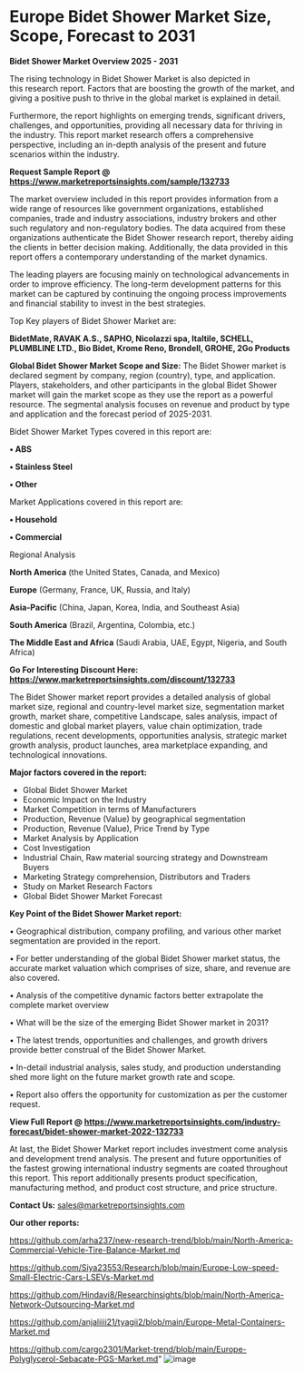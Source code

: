 # Europe Bidet Shower Market Size, Scope, Forecast to 2031

<Strong> Bidet Shower Market Overview 2025 - 2031</strong>

The rising technology in Bidet Shower Market is also depicted in this research report. Factors that are boosting the growth of the market, and giving a positive push to thrive in the global market is explained in detail.

Furthermore, the report highlights on emerging trends, significant drivers, challenges, and opportunities, providing all necessary data for thriving in the industry. This report market research offers a comprehensive perspective, including an in-depth analysis of the present and future scenarios within the industry.

<strong>Request Sample Report @ <a href=https://www.marketreportsinsights.com/sample/132733>https://www.marketreportsinsights.com/sample/132733</a></strong>

The market overview included in this report provides information from a wide range of resources like government organizations, established companies, trade and industry associations, industry brokers and other such regulatory and non-regulatory bodies. The data acquired from these organizations authenticate the Bidet Shower research report, thereby aiding the clients in better decision making. Additionally, the data provided in this report offers a contemporary understanding of the market dynamics.

The leading players are focusing mainly on technological advancements in order to improve efficiency. The long-term development patterns for this market can be captured by continuing the ongoing process improvements and financial stability to invest in the best strategies.

Top Key players of Bidet Shower Market are:

<strong>BidetMate, RAVAK A.S., SAPHO, Nicolazzi spa, Italtile, SCHELL, PLUMBLINE LTD., Bio Bidet, Krome Reno, Brondell, GROHE, 2Go Products</strong>

<strong><b>Global Bidet Shower Market Scope and Size:</b></strong>
The Bidet Shower market is declared segment by company, region (country), type, and application. Players, stakeholders, and other participants in the global Bidet Shower market will gain the market scope as they use the report as a powerful resource. The segmental analysis focuses on revenue and product by type and application and the forecast period of 2025-2031.

Bidet Shower Market Types covered in this report are:

<strong>• ABS

• Stainless Steel

• Other</strong>

Market Applications covered in this report are:

<strong>• Household

• Commercial</strong> 

Regional Analysis

<strong>North America</strong> (the United States, Canada, and Mexico)

<strong>Europe</strong> (Germany, France, UK, Russia, and Italy)

<strong>Asia-Pacific</strong> (China, Japan, Korea, India, and Southeast Asia)

<strong>South America</strong> (Brazil, Argentina, Colombia, etc.)

<strong>The Middle East and Africa</strong> (Saudi Arabia, UAE, Egypt, Nigeria, and South Africa)

<strong>Go For Interesting Discount Here: <a href=https://www.marketreportsinsights.com/discount/132733>https://www.marketreportsinsights.com/discount/132733</a></strong>

The Bidet Shower market report provides a detailed analysis of global market size, regional and country-level market size, segmentation market growth, market share, competitive Landscape, sales analysis, impact of domestic and global market players, value chain optimization, trade regulations, recent developments, opportunities analysis, strategic market growth analysis, product launches, area marketplace expanding, and technological innovations.

<strong><b>Major factors covered in the report:</b></strong>
<ul>
  <li>Global Bidet Shower Market </li>
  <li>Economic Impact on the Industry</li>
  <li>Market Competition in terms of Manufacturers</li>
  <li>Production, Revenue (Value) by geographical segmentation</li>
  <li>Production, Revenue (Value), Price Trend by Type</li>
  <li>Market Analysis by Application</li>
  <li>Cost Investigation</li>
  <li>Industrial Chain, Raw material sourcing strategy and Downstream Buyers</li>
  <li>Marketing Strategy comprehension, Distributors and Traders</li>
  <li>Study on Market Research Factors</li>
  <li>Global Bidet Shower Market Forecast</li>
</ul>

<strong><b>Key Point of the Bidet Shower Market report:</b></strong>

• Geographical distribution, company profiling, and various other market segmentation are provided in the report.

• For better understanding of the global Bidet Shower market status, the accurate market valuation which comprises of size, share, and revenue are also covered.

• Analysis of the competitive dynamic factors better extrapolate the complete market overview

• What will be the size of the emerging Bidet Shower market in 2031?

• The latest trends, opportunities and challenges, and growth drivers provide better construal of the Bidet Shower Market.

• In-detail industrial analysis, sales study, and production understanding shed more light on the future market growth rate and scope.

• Report also offers the opportunity for customization as per the customer request.

<strong><b>View Full Report @ <a href=https://www.marketreportsinsights.com/industry-forecast/bidet-shower-market-2022-132733>https://www.marketreportsinsights.com/industry-forecast/bidet-shower-market-2022-132733</a></b></strong>


At last, the Bidet Shower Market report includes investment come analysis and development trend analysis. The present and future opportunities of the fastest growing international industry segments are coated throughout this report. This report additionally presents product specification, manufacturing method, and product cost structure, and price structure.

<strong>Contact Us:</strong>
sales@marketreportsinsights.com

<strong>Our other reports:</strong>

<a href=https://github.com/arha237/new-research-trend/blob/main/North-America-Commercial-Vehicle-Tire-Balance-Market.md>https://github.com/arha237/new-research-trend/blob/main/North-America-Commercial-Vehicle-Tire-Balance-Market.md</a>

<a href=https://github.com/Siya23553/Research/blob/main/Europe-Low-speed-Small-Electric-Cars-LSEVs-Market.md>https://github.com/Siya23553/Research/blob/main/Europe-Low-speed-Small-Electric-Cars-LSEVs-Market.md</a>

<a href=https://github.com/Hindavi8/Researchinsights/blob/main/North-America-Network-Outsourcing-Market.md>https://github.com/Hindavi8/Researchinsights/blob/main/North-America-Network-Outsourcing-Market.md</a>

<a href=https://github.com/anjaliiii21/tyagii2/blob/main/Europe-Metal-Containers-Market.md>https://github.com/anjaliiii21/tyagii2/blob/main/Europe-Metal-Containers-Market.md</a>

<a href=https://github.com/cargo2301/Market-trend/blob/main/Europe-Polyglycerol-Sebacate-PGS-Market.md>https://github.com/cargo2301/Market-trend/blob/main/Europe-Polyglycerol-Sebacate-PGS-Market.md</a>"
![image](https://github.com/user-attachments/assets/5df82bf2-e76c-433b-b246-e6a7e6271334)
